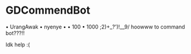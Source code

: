 # GDCommendBot
• UrangAwak
• nyenye
• 
• 100
• 1000
;$2)$+_?')!__9/ hoowww to command bot???!!

Idk help :(
